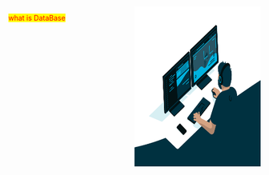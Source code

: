 <img src="code.gif" width="50%" width="500" height="320" align="right"> 
<style>
mark{
    color:red;
}
</style>

<mark>what is DataBase</mark>

<!--
**ylmzcanpolat/ylmzcanpolat** is a ✨ _special_ ✨ repository because its `README.md` (this file) appears on your GitHub profile.

Here are some ideas to get you started:

- 🔭 I’m currently working on ...
- 🌱 I’m currently learning ...
- 📫 How to reach me: ...
- 😄 Pronouns: ...
- ⚡ Fun fact: ...
-->
